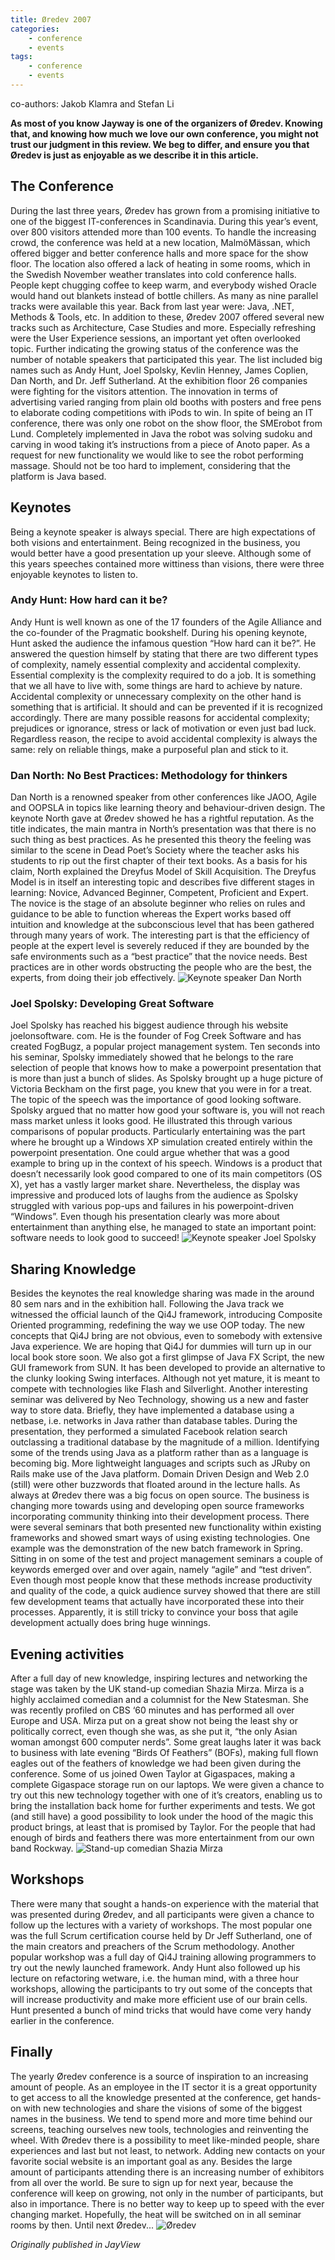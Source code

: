 ```yaml
---
title: Øredev 2007
categories: 
    - conference
    - events
tags:
    - conference
    - events
---
```



co-authors: Jakob Klamra and Stefan Li

**As most of you know Jayway is one of the organizers of Øredev. Knowing that, and knowing how much we love our own conference, you might not trust our judgment in this review. We beg to differ, and ensure you that Øredev is just as enjoyable as we describe it in this article.**

## The Conference

During the last three years, Øredev has grown from a promising initiative to one of the biggest IT-conferences in Scandinavia. During this year’s event, over 800 visitors attended more than 100 events. To handle the increasing crowd, the conference was held at a new location, MalmöMässan, which offered bigger and better conference halls and more space for the show floor. The location also offered a lack of heating in some rooms, which in the Swedish November weather translates into cold conference halls. People kept chugging coffee to keep warm, and everybody wished Oracle would hand out blankets instead of bottle chillers. As many as nine parallel tracks were available this year. Back from last year were: Java, .NET, Methods & Tools, etc. In addition to these, Øredev 2007 offered several new tracks such as Architecture, Case Studies and more. Especially refreshing were the User Experience sessions, an important yet often overlooked topic. Further indicating the growing status of the conference was the number of notable speakers that participated this year. The list included big names such as Andy Hunt, Joel Spolsky, Kevlin Henney, James Coplien, Dan North, and Dr. Jeff Sutherland. At the exhibition floor 26 companies were fighting for the visitors attention. The innovation in terms of advertising varied ranging from plain old booths with posters and free pens to elaborate coding competitions with iPods to win. In spite of being an IT conference, there was only one robot on the show floor, the SMErobot from Lund. Completely implemented in Java the robot was solving sudoku and carving in wood taking it’s instructions from a piece of Anoto paper. As a request for new functionality we would like to see the robot performing massage. Should not be too hard to implement, considering that the platform is Java based.

## Keynotes

Being a keynote speaker is always special. There are high expectations of both visions and entertainment. Being recognized in the business, you would better have a good presentation up your sleeve. Although some of this years speeches contained more wittiness than visions, there were three enjoyable keynotes to listen to.

### Andy Hunt: How hard can it be?

Andy Hunt is well known as one of the 17 founders of the Agile Alliance and the co-founder of the Pragmatic bookshelf. During his opening keynote, Hunt asked the audience the infamous question “How hard can it be?”. He answered the question himself by stating that there are two different types of complexity, namely essential complexity and accidental complexity. Essential complexity is the complexity required to do a job. It is something that we all have to live with, some things are hard to achieve by nature. Accidental complexity or unnecessary complexity on the other hand is something that is artificial. It should and can be prevented if it is recognized accordingly. There are many possible reasons for accidental complexity; prejudices or ignorance, stress or lack of motivation or even just bad luck. Regardless reason, the recipe to avoid accidental complexity is always the same: rely on reliable things, make a purposeful plan and stick to it.

### Dan North: No Best Practices: Methodology for thinkers

Dan North is a renowned speaker from other conferences like JAOO, Agile and OOPSLA in topics like learning theory and behaviour-driven design. The keynote North gave at Øredev showed he has a rightful reputation. As the title indicates, the main mantra in North’s presentation was that there is no such thing as best practices. As he presented this theory the feeling was similar to the scene in Dead Poet’s Society where the teacher asks his students to rip out the first chapter of their text books. As a basis for his claim, North explained the Dreyfus Model of Skill Acquisition. The Dreyfus Model is in itself an interesting topic and describes five different stages in learning: Novice, Advanced Beginner, Competent, Proficient and Expert. The novice is the stage of an absolute beginner who relies on rules and guidance to be able to function whereas the Expert works based off intuition and knowledge at the subconscious level that has been gathered through many years of work. The interesting part is that the efficiency of people at the expert level is severely reduced if they are bounded by the safe environments such as a “best practice” that the novice needs. Best practices are in other words obstructing the people who are the best, the experts, from doing their job effectively. ![Keynote speaker Dan North](/assets/images/Picture-77.png "Keynote speaker Dan North")

### Joel Spolsky: Developing Great Software

Joel Spolsky has reached his biggest audience through his website joelonsoftware. com. He is the founder of Fog Creek Software and has created FogBugz, a popular project management system. Ten seconds into his seminar, Spolsky immediately showed that he belongs to the rare selection of people that knows how to make a powerpoint presentation that is more than just a bunch of slides. As Spolsky brought up a huge picture of Victoria Beckham on the first page, you knew that you were in for a treat. The topic of the speech was the importance of good looking software. Spolsky argued that no matter how good your software is, you will not reach mass market unless it looks good. He illustrated this through various comparisons of popular products. Particularly entertaining was the part where he brought up a Windows XP simulation created entirely within the powerpoint presentation. One could argue whether that was a good example to bring up in the context of his speech. Windows is a product that doesn’t necessarily look good compared to one of its main competitors (OS X), yet has a vastly larger market share. Nevertheless, the display was impressive and produced lots of laughs from the audience as Spolsky struggled with various pop-ups and failures in his powerpoint-driven “Windows”. Even though his presentation clearly was more about entertainment than anything else, he managed to state an important point: software needs to look good to succeed! ![Keynote speaker Joel Spolsky ](/assets/images/Picture-78.png "Keynote speaker Joel Spolsky ")

## Sharing Knowledge

Besides the keynotes the real knowledge sharing was made in the around 80 sem nars and in the exhibition hall. Following the Java track we witnessed the official launch of the Qi4J framework, introducing Composite Oriented programming, redefining the way we use OOP today. The new concepts that Qi4J bring are not obvious, even to somebody with extensive Java experience. We are hoping that Qi4J for dummies will turn up in our local book store soon. We also got a first glimpse of Java FX Script, the new GUI framework from SUN. It has been developed to provide an alternative to the clunky looking Swing interfaces. Although not yet mature, it is meant to compete with technologies like Flash and Silverlight. Another interesting seminar was delivered by Neo Technology, showing us a new and faster way to store data. Briefly, they have implemented a database using a netbase, i.e. networks in Java rather than database tables. During the presentation, they performed a simulated Facebook relation search outclassing a traditional database by the magnitude of a million. Identifying some of the trends using Java as a platform rather than as a language is becoming big. More lightweight languages and scripts such as JRuby on Rails make use of the Java platform. Domain Driven Design and Web 2.0 (still) were other buzzwords that floated around in the lecture halls. As always at Øredev there was a big focus on open source. The business is changing more towards using and developing open source frameworks incorporating community thinking into their development process. There were several seminars that both presented new functionality within existing frameworks and showed smart ways of using existing technologies. One example was the demonstration of the new batch framework in Spring. Sitting in on some of the test and project management seminars a couple of keywords emerged over and over again, namely “agile” and “test driven”. Even though most people know that these methods increase productivity and quality of the code, a quick audience survey showed that there are still few development teams that actually have incorporated these into their processes. Apparently, it is still tricky to convince your boss that agile development actually does bring huge winnings.

## Evening activities

After a full day of new knowledge, inspiring lectures and networking the stage was taken by the UK stand-up comedian Shazia Mirza. Mirza is a highly acclaimed comedian and a columnist for the New Statesman. She was recently profiled on CBS ‘60 minutes and has performed all over Europe and USA. Mirza put on a great show not being the least shy or politically correct, even though she was, as she put it, “the only Asian woman amongst 600 computer nerds”. Some great laughs later it was back to business with late evening “Birds Of Feathers” (BOFs), making full flown eagles out of the feathers of knowledge we had been given during the conference. Some of us joined Owen Taylor at Gigaspaces, making a complete Gigaspace storage run on our laptops. We were given a chance to try out this new technology together with one of it’s creators, enabling us to bring the installation back home for further experiments and tests. We got (and still have) a good possibility to look under the hood of the magic this product brings, at least that is promised by Taylor. For the people that had enough of birds and feathers there was more entertainment from our own band Rockway. ![Stand-up comedian Shazia Mirza ](/assets/images/Picture-79.png "Stand-up comedian Shazia Mirza ")

## Workshops

There were many that sought a hands-on experience with the material that was presented during Øredev, and all participants were given a chance to follow up the lectures with a variety of workshops. The most popular one was the full Scrum certification course held by Dr Jeff Sutherland, one of the main creators and preachers of the Scrum methodology. Another popular workshop was a full day of Qi4J training allowing programmers to try out the newly launched framework. Andy Hunt also followed up his lecture on refactoring wetware, i.e. the human mind, with a three hour workshops, allowing the participants to try out some of the concepts that will increase productivity and make more efficient use of our brain cells. Hunt presented a bunch of mind tricks that would have come very handy earlier in the conference.

## Finally

The yearly Øredev conference is a source of inspiration to an increasing amount of people. As an employee in the IT sector it is a great opportunity to get access to all the knowledge presented at the conference, get hands-on with new technologies and share the visions of some of the biggest names in the business. We tend to spend more and more time behind our screens, teaching ourselves new tools, technologies and reinventing the wheel. With Øredev there is a possibility to meet like-minded people, share experiences and last but not least, to network. Adding new contacts on your favorite social website is an important goal as any. Besides the large amount of participants attending there is an increasing number of exhibitors from all over the world. Be sure to sign up for next year, because the conference will keep on growing, not only in the number of participants, but also in importance. There is no better way to keep up to speed with the ever changing market. Hopefully, the heat will be switched on in all seminar rooms by then. Until next Øredev... ![Øredev](/assets/images/Picture-80.png "Øredev")

_Originally published in JayView_